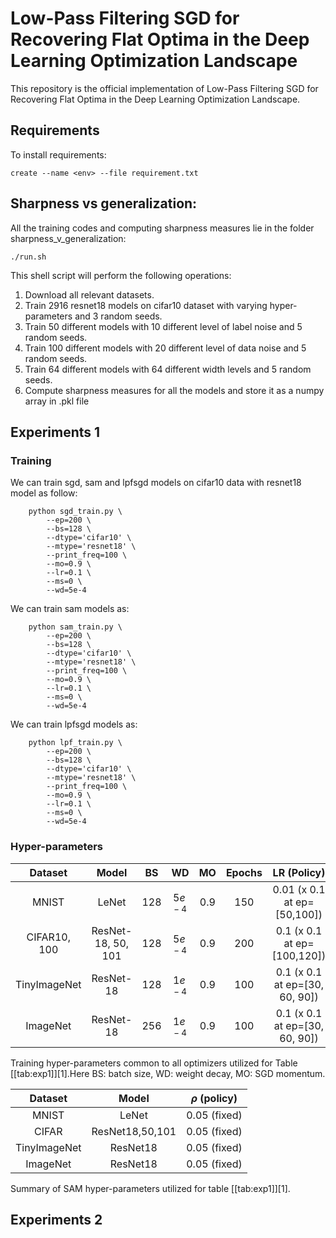 # Low-Pass Filtering SGD for Recovering Flat Optima in the Deep Learning Optimization Landscape

This repository is the official implementation of Low-Pass Filtering SGD for Recovering Flat Optima in the Deep Learning Optimization Landscape. 


## Requirements

To install requirements:

```setup
create --name <env> --file requirement.txt
```


## Sharpness vs generalization:

All the training codes and computing sharpness measures lie in the folder sharpness_v_generalization:

```train
./run.sh
```

This shell script will perform the following operations:
1. Download all relevant datasets.
2. Train 2916 resnet18 models on cifar10 dataset with varying hyper-parameters and 3 random seeds.
3. Train 50 different models with 10 different level of label noise and 5 random seeds.
4. Train 100 different models with 20 different level of data noise and 5 random seeds.
5. Train 64 different models with 64 different width levels and 5 random seeds.
6. Compute sharpness measures for all the models and store it as a numpy array in .pkl file 


## Experiments 1

### Training
We can train sgd, sam and lpfsgd models on cifar10 data with resnet18 model as follow:

```
	python sgd_train.py \
		--ep=200 \
		--bs=128 \
		--dtype='cifar10' \
		--mtype='resnet18' \
		--print_freq=100 \
		--mo=0.9 \
		--lr=0.1 \
		--ms=0 \
		--wd=5e-4
```

We can train sam models as:

```
	python sam_train.py \
		--ep=200 \
		--bs=128 \
		--dtype='cifar10' \
		--mtype='resnet18' \
		--print_freq=100 \
		--mo=0.9 \
		--lr=0.1 \
		--ms=0 \
		--wd=5e-4
```

We can train lpfsgd models as:

```
	python lpf_train.py \
		--ep=200 \
		--bs=128 \
		--dtype='cifar10' \
		--mtype='resnet18' \
		--print_freq=100 \
		--mo=0.9 \
		--lr=0.1 \
		--ms=0 \
		--wd=5e-4
```

### Hyper-parameters
<div id="tab:exp1_1">

|   Dataset    |       Model        | BS  |         WD          | MO  | Epochs |           LR (Policy)            |
|:------------:|:------------------:|:---:|:-------------------:|:---:|:------:|:--------------------------------:|
|    MNIST     |       LeNet        | 128 | 5*e*<sup> − 4</sup> | 0.9 |  150   |  0.01 (x 0.1 at ep=\[50,100\])   |
| CIFAR10, 100 | ResNet-18, 50, 101 | 128 | 5*e*<sup> − 4</sup> | 0.9 |  200   |  0.1 (x 0.1 at ep=\[100,120\])   |
| TinyImageNet |     ResNet-18      | 128 | 1*e*<sup> − 4</sup> | 0.9 |  100   | 0.1 (x 0.1 at ep=\[30, 60, 90\]) |
|   ImageNet   |     ResNet-18      | 256 | 1*e*<sup> − 4</sup> | 0.9 |  100   | 0.1 (x 0.1 at ep=\[30, 60, 90\]) |

Training hyper-parameters common to all optimizers utilized for
Table [\[tab:exp1\]][1].Here BS: batch size, WD: weight decay, MO: SGD
momentum.

</div>

<div id="tab:exp1_2">

|   Dataset    |      Model      | *ρ* (policy) |
|:------------:|:---------------:|:------------:|
|    MNIST     |      LeNet      | 0.05 (fixed) |
|    CIFAR     | ResNet18,50,101 | 0.05 (fixed) |
| TinyImageNet |    ResNet18     | 0.05 (fixed) |
|   ImageNet   |    ResNet18     | 0.05 (fixed) |

Summary of SAM hyper-parameters utilized for table [\[tab:exp1\]][1].

</div>

## Experiments 2


